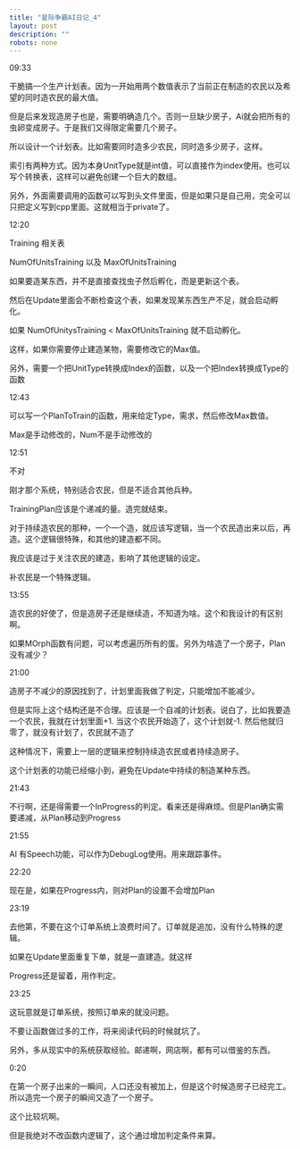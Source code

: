 ```yaml
---
title: "星际争霸AI日记_4"
layout: post
description: ""
robots: none
---
```


09:33

干脆搞一个生产计划表。因为一开始用两个数值表示了当前正在制造的农民以及希望的同时造农民的最大值。

但是后来发现造房子也是，需要明确造几个。否则一旦缺少房子，Ai就会把所有的虫卵变成房子。于是我们又得限定需要几个房子。

所以设计一个计划表。比如需要同时造多少农民，同时造多少房子，这样。

索引有两种方式。因为本身UnitType就是int值，可以直接作为index使用。也可以写个转换表，这样可以避免创建一个巨大的数组。

另外，外面需要调用的函数可以写到头文件里面，但是如果只是自己用，完全可以只把定义写到cpp里面。这就相当于private了。

12:20

Training 相关表

NumOfUnitsTraining 以及 MaxOfUnitsTraining

如果要造某东西，并不是直接查找虫子然后孵化，而是更新这个表。

然后在Update里面会不断检查这个表，如果发现某东西生产不足，就会启动孵化。

如果 NumOfUnitysTraining < MaxOfUnitsTraining 就不启动孵化。

这样，如果你需要停止建造某物，需要修改它的Max值。

另外，需要一个把UnitType转换成Index的函数，以及一个把Index转换成Type的函数

12:43

可以写一个PlanToTrain的函数，用来给定Type，需求，然后修改Max数值。

Max是手动修改的，Num不是手动修改的

12:51

不对

刚才那个系统，特别适合农民，但是不适合其他兵种。

TrainingPlan应该是个递减的量。造完就结束。

对于持续造农民的那种，一个一个造，就应该写逻辑，当一个农民造出来以后，再造。这个逻辑很特殊，和其他的建造都不同。

我应该是过于关注农民的建造，影响了其他逻辑的设定。

补农民是一个特殊逻辑。

13:55

造农民的好使了，但是造房子还是继续造，不知道为啥。这个和我设计的有区别啊。

如果MOrph函数有问题，可以考虑遍历所有的蛋。另外为啥造了一个房子，Plan没有减少？

21:00

造房子不减少的原因找到了，计划里面我做了判定，只能增加不能减少。

但是实际上这个结构还是不合理。应该是一个自减的计划表。说白了，比如我要造一个农民，我就在计划里面+1.
当这个农民开始造了，这个计划就-1. 然后他就归零了，就没有计划了，农民就不造了

这种情况下，需要上一层的逻辑来控制持续造农民或者持续造房子。

这个计划表的功能已经缩小到，避免在Update中持续的制造某种东西。

21:43

不行啊，还是得需要一个InProgress的判定。看来还是得麻烦。但是Plan确实需要递减，从Plan移动到Progress

21:55

AI 有Speech功能，可以作为DebugLog使用。用来跟踪事件。

22:20

现在是，如果在Progress内，则对Plan的设置不会增加Plan

23:19

去他第，不要在这个订单系统上浪费时间了。订单就是追加，没有什么特殊的逻辑。

如果在Update里面重复下单，就是一直建造。就这样

Progress还是留着，用作判定。

23:25

这玩意就是订单系统，按照订单来的就没问题。

不要让函数做过多的工作，将来阅读代码的时候就坑了。

另外，多从现实中的系统获取经验。邮递啊，网店啊，都有可以借鉴的东西。

0:20

在第一个房子出来的一瞬间，人口还没有被加上，但是这个时候造房子已经完工。所以造完一个房子的瞬间又造了一个房子。

这个比较坑啊。

但是我绝对不改函数内逻辑了，这个通过增加判定条件来算。
